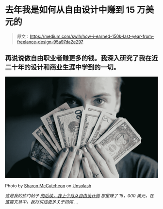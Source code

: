 # 去年我是如何从自由设计中赚到 15 万美元的

> 原文：<https://medium.com/swlh/how-i-earned-150k-last-year-from-freelance-design-95a97da2e297>

## 再说说做自由职业者赚更多的钱。我深入研究了我在近二十年的设计和商业生涯中学到的一切。

![](img/c5a531e29cff1da94d717ac13c417d2d.png)

Photo by [Sharon McCutcheon](https://unsplash.com/photos/rItGZ4vquWk?utm_source=unsplash&utm_medium=referral&utm_content=creditCopyText) on [Unsplash](https://unsplash.com/?utm_source=unsplash&utm_medium=referral&utm_content=creditCopyText)

*这是我的热门帖子* [*的后续，我上个月从自由设计师*](/swlh/how-i-earned-15-000-last-month-from-freelance-design-7f359d6776b) *那里赚了 15，000 美元，在这篇文章中，我将讲述更多关于如何* …